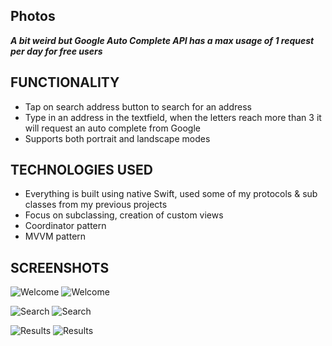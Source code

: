 ## Photos

***A bit weird but Google Auto Complete API has a max usage of 1 request per day for free users***

## FUNCTIONALITY

- Tap on search address button to search for an address
- Type in an address in the textfield, when the letters reach more than 3 it will request an auto complete from Google
- Supports both portrait and landscape modes

## TECHNOLOGIES USED

- Everything is built using native Swift, used some of my protocols & sub classes from my previous projects
- Focus on subclassing, creation of custom views
- Coordinator pattern
- MVVM pattern

## SCREENSHOTS

![Welcome](https://bitbucket.org/RushBenazir/autocomplete/raw/e891a65dbdb280e47fcd37a3107d785ceadfd582/Screenshots/welcome-port.png)
![Welcome](https://bitbucket.org/RushBenazir/autocomplete/raw/e891a65dbdb280e47fcd37a3107d785ceadfd582/Screenshots/welcome-land.png)

![Search](https://bitbucket.org/RushBenazir/autocomplete/raw/e891a65dbdb280e47fcd37a3107d785ceadfd582/Screenshots/search-port.png)
![Search](https://bitbucket.org/RushBenazir/autocomplete/raw/e891a65dbdb280e47fcd37a3107d785ceadfd582/Screenshots/search-land.png)

![Results](https://bitbucket.org/RushBenazir/autocomplete/raw/e891a65dbdb280e47fcd37a3107d785ceadfd582/Screenshots/results-port.png)
![Results](https://bitbucket.org/RushBenazir/autocomplete/raw/e891a65dbdb280e47fcd37a3107d785ceadfd582/Screenshots/results-land.png)
